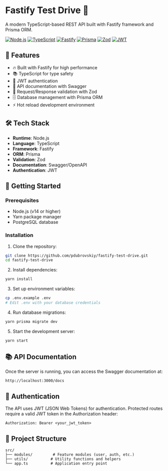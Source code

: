 # Fastify Test Drive 🚀

A modern TypeScript-based REST API built with Fastify framework and Prisma ORM.

[![Node.js](https://img.shields.io/badge/Node.js-339933?style=for-the-badge&logo=node.js&logoColor=green&color=black)](https://nodejs.org/)
[![TypeScript](https://img.shields.io/badge/TypeScript-007ACC?style=for-the-badge&logo=typescript&logoColor=blue&color=white)](https://www.typescriptlang.org/)
[![Fastify](https://img.shields.io/badge/Fastify-000000?style=for-the-badge&logo=fastify&logoColor=white)](https://www.fastify.io/)
[![Prisma](https://img.shields.io/badge/Prisma-2D3748?style=for-the-badge&logo=prisma&logoColor=white)](https://www.prisma.io/)
[![Zod](https://img.shields.io/badge/Zod-3068B7?style=for-the-badge&logo=zod&logoColor=white)](https://zod.dev/)
[![JWT](https://img.shields.io/badge/JWT-000000?style=for-the-badge&logo=json-web-tokens&logoColor=white)](https://jwt.io/)

## 🌟 Features

- 🔥 Built with Fastify for high performance
- 📚 TypeScript for type safety
- 🔐 JWT authentication
- 📝 API documentation with Swagger
- 🎯 Request/Response validation with Zod
- 🗄️ Database management with Prisma ORM
- ⚡ Hot reload development environment

## 🛠️ Tech Stack

- **Runtime**: Node.js
- **Language**: TypeScript
- **Framework**: Fastify
- **ORM**: Prisma
- **Validation**: Zod
- **Documentation**: Swagger/OpenAPI
- **Authentication**: JWT

## 🚀 Getting Started

### Prerequisites

- Node.js (v14 or higher)
- Yarn package manager
- PostgreSQL database

### Installation

1. Clone the repository:
```bash
git clone https://github.com/pdubrovskiy/fastify-test-drive.git
cd fastify-test-drive
```

2. Install dependencies:
```bash
yarn install
```

3. Set up environment variables:
```bash
cp .env.example .env
# Edit .env with your database credentials
```

4. Run database migrations:
```bash
yarn prisma migrate dev
```

5. Start the development server:
```bash
yarn start
```

## 📚 API Documentation

Once the server is running, you can access the Swagger documentation at:
```
http://localhost:3000/docs
```

## 🔐 Authentication

The API uses JWT (JSON Web Tokens) for authentication. Protected routes require a valid JWT token in the Authorization header:
```
Authorization: Bearer <your_jwt_token>
```

## 📝 Project Structure

```
src/
├── modules/         # Feature modules (user, auth, etc.)
├── utils/          # Utility functions and helpers
└── app.ts          # Application entry point
```
